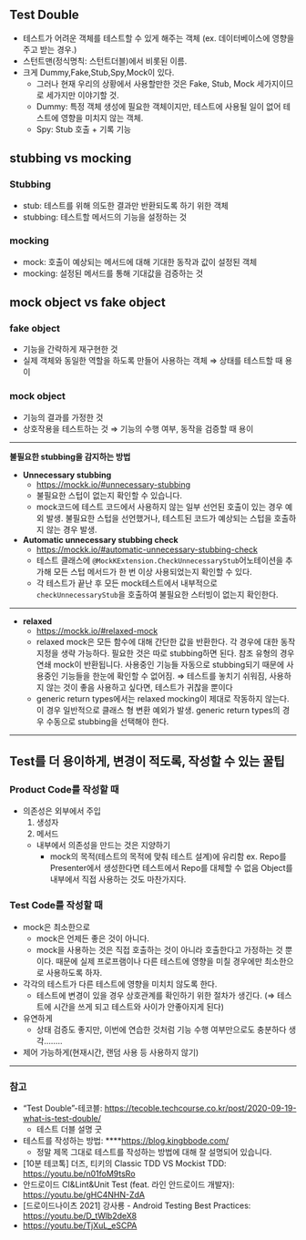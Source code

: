 ## Test Double
- 테스트가 어려운 객체를 테스트할 수 있게 해주는 객체 (ex. 데이터베이스에 영향을 주고 받는 경우.)
- 스턴트맨(정식명칙: 스턴트더블)에서 비롯된 이름.
- 크게 Dummy,Fake,Stub,Spy,Mock이 있다.
    - 그러나 현재 우리의 상황에서 사용할만한 것은 Fake, Stub, Mock 세가지이므로 세가지만 이야기할 것.
    - Dummy: 특정 객체 생성에 필요한 객체이지만, 테스트에 사용될 일이 없어 테스트에 영향을 미치지 않는 객체.
    - Spy: Stub 호출 + 기록 기능

## **stubbing vs mocking**

### Stubbing

- stub: 테스트를 위해 의도한 결과만 반환되도록 하기 위한 객체
- stubbing: 테스트할 메서드의 기능을 설정하는 것

### **mocking**

- mock: 호출이 예상되는 메서드에 대해 기대한 동작과 값이 설정된 객체
- mocking: 설정된 메서드를 통해 기대값을 검증하는 것

## **mock object vs fake object**

### fake object

- 기능을 간략하게 재구현한 것
- 실제 객체와 동일한 역할을 하도록 만들어 사용하는 객체
  ⇒ 상태를 테스트할 때 용이

### mock object

- 기능의 결과를 가정한 것
- 상호작용을 테스트하는 것
  ⇒ 기능의 수행 여부, 동작을 검증할 때 용이

---

**불필요한 stubbing을 감지하는 방법**

- **Unnecessary stubbing**
    - https://mockk.io/#unnecessary-stubbing
    - 불필요한 스텁이 없는지 확인할 수 있습니다.
    - mock코드에 테스트 코드에서 사용하지 않는 일부 선언된 호출이 있는 경우 예외 발생. 불필요한 스텁을 선언했거나, 테스트된 코드가 예상되는 스텁을 호출하지 않는 경우 발생.
- **Automatic unnecessary stubbing check**
    - https://mockk.io/#automatic-unnecessary-stubbing-check
    - 테스트 클래스에 `@MockKExtension.CheckUnnecessaryStub`어노테이션을 추가해 모든 스텁 메서드가 한 번 이상 사용되었는지 확인할 수 있다.
    - 각 테스트가 끝난 후 모든 mock테스트에서 내부적으로 `checkUnnecessaryStub`을 호출하여 불필요한 스터빙이 없는지 확인한다.

---

- **relaxed**
    - https://mockk.io/#relaxed-mock
    - relaxed mock은 모든 함수에 대해 간단한 값을 반환한다. 각 경우에 대한 동작 지정을 생략 가능하다. 필요한 것은 따로 stubbing하면 된다. 참조 유형의 경우 연쇄 mock이 반환됩니다.
      사용중인 기능들 자동으로 stubbing되기 때문에 사용중인 기능들을 한눈에 확인할 수 없어짐.
      ⇒ 테스트를 놓치기 쉬워짐, 사용하지 않는 것이 좋음
      사용하고 싶다면, 테스트가 귀찮을 뿐이다
    - generic return types에서는 relaxed mocking이 제대로 작동하지 않는다. 이 경우 일반적으로 클래스 형 변환 예외가 발생. generic return types의 경우 수동으로 stubbing을 선택해야 한다.

---

## Test를 더 용이하게, 변경이 적도록, 작성할 수 있는 꿀팁

### Product Code를 작성할 때

- 의존성은 외부에서 주입
    1. 생성자
    2. 메서드
    - 내부에서 의존성을 만드는 것은 지양하기
        - mock의 목적(테스트의 목적에 맞춰 테스트 설계)에 유리함
          ex. Repo를 Presenter에서 생성한다면 테스트에서 Repo를 대체할 수 없음
          Object를 내부에서 직접 사용하는 것도 마찬가지다.

### Test Code를 작성할 때

- mock은 최소한으로
    - mock은 언제든 좋은 것이 아니다.
    - mock을 사용하는 것은 직접 호출하는 것이 아니라 호출한다고 가정하는 것 뿐이다.
      때문에 실제 프로프램이나 다른 테스트에 영향을 미칠 경우에만 최소한으로 사용하도록 하자.
- 각각의 테스트가 다른 테스트에 영향을 미치치 않도록 한다.
    - 테스트에 변경이 있을 경우 상호관계를 확인하기 위한 절차가 생긴다. (⇒ 테스트에 시간을 쓰게 되고 테스트와 사이가 안좋아지게 된다)
- 유연하게
    - 상태 검증도 좋지만, 이번에 연습한 것처럼 기능 수행 여부만으로도 충분하다 생각……..
- 제어 가능하게(현재시간, 랜덤 사용 등 사용하지 않기)

---

### 참고

- “Test Double”-테코블: https://tecoble.techcourse.co.kr/post/2020-09-19-what-is-test-double/
    - 테스트 더블 설명 굿
- 테스트를 작성하는 방법: ****https://blog.kingbbode.com/
    - 정말 제목 그대로 테스트를 작성하는 방법에 대해 잘 설명되어 있습니다.
- [10분 테코톡] 더즈, 티키의 Classic TDD VS Mockist TDD: https://youtu.be/n01foM9tsRo
- 안드로이드 CI&Lint&Unit Test (feat. 라인 안드로이드 개발자): https://youtu.be/gHC4NHN-ZdA
- [드로이드나이츠 2021] 강사룡 - Android Testing Best Practices: https://youtu.be/D_tWlb2deX8
- https://youtu.be/TjXuL_eSCPA